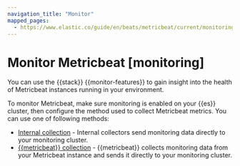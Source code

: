 ```yaml
---
navigation_title: "Monitor"
mapped_pages:
  - https://www.elastic.co/guide/en/beats/metricbeat/current/monitoring.html
---
```


# Monitor Metricbeat [monitoring]


You can use the {{stack}} {{monitor-features}} to gain insight into the health of Metricbeat instances running in your environment.

To monitor Metricbeat, make sure monitoring is enabled on your {{es}} cluster, then configure the method used to collect Metricbeat metrics. You can use one of following methods:

* [Internal collection](/reference/metricbeat/monitoring-internal-collection.md) - Internal collectors send monitoring data directly to your monitoring cluster.
* [{{metricbeat}} collection](/reference/metricbeat/monitoring-metricbeat-collection.md) - {{metricbeat}} collects monitoring data from your Metricbeat instance and sends it directly to your monitoring cluster.

